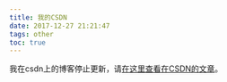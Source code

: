 ```yaml
---
title: 我的CSDN
date: 2017-12-27 21:21:47
tags: other
toc: true
---
```


我在csdn上的博客停止更新，请[在这里查看在CSDN的文章](https://blog.csdn.net/dongchangzhang)。
